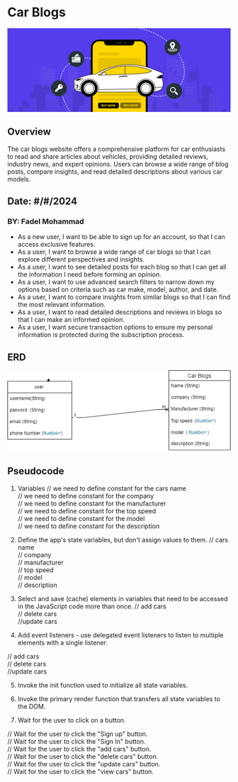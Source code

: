 # Car Blogs
![Car_Blogs](/img/p0.png)

## Overview

The car blogs website offers a comprehensive platform for car enthusiasts to read and share articles about vehicles, providing detailed reviews, industry news, and expert opinions. Users can browse a wide range of blog posts, compare insights, and read detailed descriptions about various car models.

## Date: #/#/2024
### BY: Fadel Mohammad

* As a new user, I want to be able to sign up for an account, so that I can access exclusive features.
* As a user, I want to browse a wide range of car blogs so that I can explore different perspectives and insights.
* As a user, I want to see detailed posts for each blog so that I can get all the information I need before forming an opinion.
* As a user, I want to use advanced search filters to narrow down my options based on criteria such as car make, model, author, and date.
* As a user, I want to compare insights from similar blogs so that I can find the most relevant information.
* As a user, I want to read detailed descriptions and reviews in blogs so that I can make an informed opinion.
* As a user, I want secure transaction options to ensure my personal information is protected during the subscription process.


## ERD
![ERD](/img/erd.png)


## Pseudocode

1. Variables
// we need to define constant for the cars name  
// we need to define constant for the company  
// we need to define constant for the manufacturer  
// we need to define constant for the top speed  
// we need to define constant for the model  
// we need to define constant for the description  


2. Define the app's state variables, but don't assign values to them.
// cars name  
// company  
// manufacturer  
//  top speed  
//  model  
//  description  

3. Select and save (cache) elements in variables that need to be accessed in the JavaScript code more than once.
// add cars  
// delete  cars  
//update cars   

4. Add event listeners - use delegated event listeners to listen to multiple elements with a single listener.

// add cars  
// delete  cars  
//update cars   

5. Invoke the init function used to initialize all state variables.

6. Invoke the primary render function that transfers all state variables to the DOM.

7. Wait for the user to click on a button.

// Wait for the user to click the "Sign up" button.   
// Wait for the user to click the "Sign In" button.  
// Wait for the user to click the "add cars" button.    
// Wait for the user to click the "delete  cars" button.   
// Wait for the user to click the "update cars" button.   
// Wait for the user to click the "view cars" button.